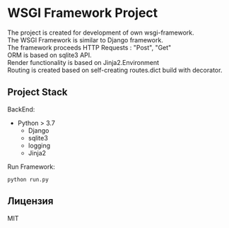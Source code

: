 # WSGI Framework Project

The project is created for development of own wsgi-framework. \
The WSGI Framework is similar to Django framework. \
The framework proceeds HTTP Requests : "Post", "Get" \
ORM is based on sqlite3 API.  \
Render functionality is based on Jinja2.Environment \
Routing is created based on self-creating routes.dict build with decorator.

## Project Stack

BackEnd:
- Python > 3.7
  - Django 
  - sqlite3
  - logging
  - Jinja2


Run Framework:
```shell
python run.py
```

## Лицензия

MIT
